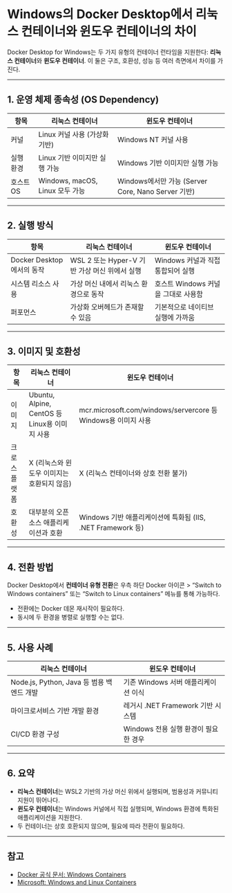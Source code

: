 # Windows의 Docker Desktop에서 리눅스 컨테이너와 윈도우 컨테이너의 차이

Docker Desktop for Windows는 두 가지 유형의 컨테이너 런타임을 지원한다: **리눅스 컨테이너**와 **윈도우 컨테이너**. 이 둘은 구조, 호환성, 성능 등 여러 측면에서 차이를 가진다.

---

## 1. 운영 체제 종속성 (OS Dependency)

| 항목 | 리눅스 컨테이너 | 윈도우 컨테이너 |
|------|------------------|------------------|
| 커널 | Linux 커널 사용 (가상화 기반) | Windows NT 커널 사용 |
| 실행 환경 | Linux 기반 이미지만 실행 가능 | Windows 기반 이미지만 실행 가능 |
| 호스트 OS | Windows, macOS, Linux 모두 가능 | Windows에서만 가능 (Server Core, Nano Server 기반) |

---

## 2. 실행 방식

| 항목 | 리눅스 컨테이너 | 윈도우 컨테이너 |
|------|------------------|------------------|
| Docker Desktop에서의 동작 | WSL 2 또는 Hyper-V 기반 가상 머신 위에서 실행 | Windows 커널과 직접 통합되어 실행 |
| 시스템 리소스 사용 | 가상 머신 내에서 리눅스 환경으로 동작 | 호스트 Windows 커널을 그대로 사용함 |
| 퍼포먼스 | 가상화 오버헤드가 존재할 수 있음 | 기본적으로 네이티브 실행에 가까움 |

---

## 3. 이미지 및 호환성

| 항목 | 리눅스 컨테이너 | 윈도우 컨테이너 |
|------|------------------|------------------|
| 이미지 | Ubuntu, Alpine, CentOS 등 Linux용 이미지 사용 | mcr.microsoft.com/windows/servercore 등 Windows용 이미지 사용 |
| 크로스 플랫폼 | X (리눅스와 윈도우 이미지는 호환되지 않음) | X (리눅스 컨테이너와 상호 전환 불가) |
| 호환성 | 대부분의 오픈소스 애플리케이션과 호환 | Windows 기반 애플리케이션에 특화됨 (IIS, .NET Framework 등) |

---

## 4. 전환 방법

Docker Desktop에서 **컨테이너 유형 전환**은 우측 하단 Docker 아이콘 > “Switch to Windows containers” 또는 “Switch to Linux containers” 메뉴를 통해 가능하다.

- 전환에는 Docker 데몬 재시작이 필요하다.
- 동시에 두 환경을 병렬로 실행할 수는 없다.

---

## 5. 사용 사례

| 리눅스 컨테이너 | 윈도우 컨테이너 |
|----------------|------------------|
| Node.js, Python, Java 등 범용 백엔드 개발 | 기존 Windows 서버 애플리케이션 이식 |
| 마이크로서비스 기반 개발 환경 | 레거시 .NET Framework 기반 시스템 |
| CI/CD 환경 구성 | Windows 전용 실행 환경이 필요한 경우 |

---

## 6. 요약

- **리눅스 컨테이너**는 WSL2 기반의 가상 머신 위에서 실행되며, 범용성과 커뮤니티 지원이 뛰어나다.
- **윈도우 컨테이너**는 Windows 커널에서 직접 실행되며, Windows 환경에 특화된 애플리케이션을 지원한다.
- 두 컨테이너는 상호 호환되지 않으며, 필요에 따라 전환이 필요하다.

---

## 참고

- [Docker 공식 문서: Windows Containers](https://docs.docker.com/desktop/windows/)
- [Microsoft: Windows and Linux Containers](https://learn.microsoft.com/en-us/virtualization/windowscontainers/)

